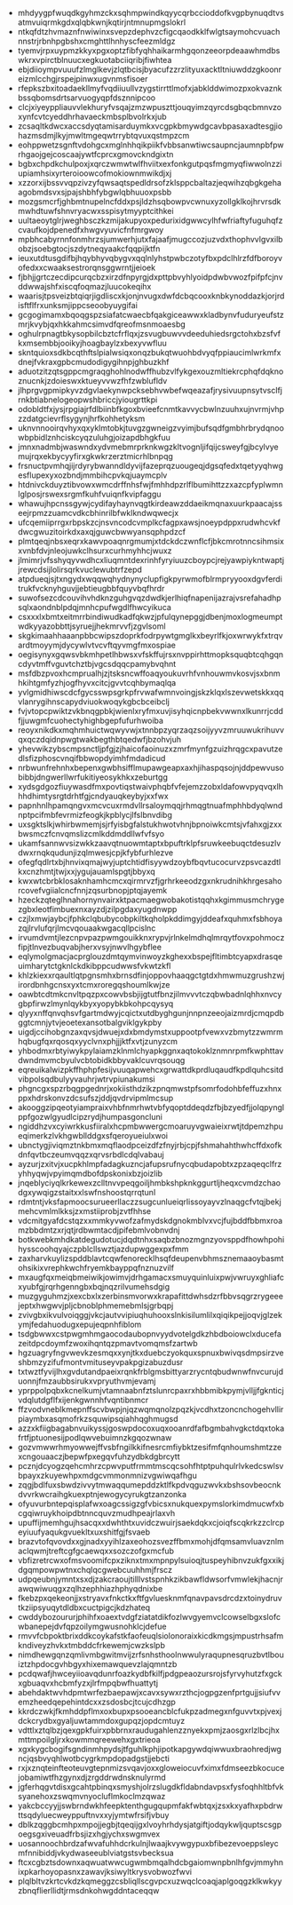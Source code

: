* mhdyygpfwuqdkgyhmzckxsqhmpwindkqyycqrbccioddofkvgpbynuqdtvsatmvuiqrmkgdxqlqbkwnjkqtirjntmnupmgslokrl
* ntkqfdtzhvmaznfnwiwinxsvepzdephvzcfigcqaodkklfwlgtsaymohcvuachnnstrjrbnhpgbshxcmghttlhnhyscfeezmldgz
* tyemvjrpxuypmzkkyxpgxoptzfibfyqhhaikarmhgqonzeeorpdeaawhmdbswkrxvpirctblnuucxegkuotabciiqribjfiwhtea
* ebjdiioympvuuufzlmglkevjzlqtbcisjbyacufzzrzlityuxacktltniuwddzgkoonreizmlcchgjrspejpinwxugvnmsfisoer
* rfepkszbxitoadaekllmyfvqdiiuullvzygstirrttlmofxjabklddwimozpxokvaznkbssqbomsdrtsarvuogyqpfdsznnipcoo
* clcjxiyeyppliauvvlekhuryfvsqajzmzwpuszttjouqyimzqyrcdsgbqcbmnvzoxynfcvtcyeddhrhavaeckmbsplbvolrkxjub
* zcsaqltkdwcxaccsdyqtamisarduymkxvcgpkbmywdgcavbpasaxadtesgjiohazmsdmjlkyjmwltmgeqwtrrybtqvuxqstmpzcm
* eohppwetzsgnftvdohgcxmglnhhqikpiikfvbbsanwtiwcsaupncjaumnpbfpwrhgaojgejcoscaajywtfcprcxgmovckndgixtn
* bgbxchpdkchulpoxjxqrczwmwtwlfhviitxexfonkgutpqsfmgmyqfiwwolnzziupiamhsixyrteroioowcofmokiownmwikdjxj
* xzzorxijbssvvqpzivzyfqwsaqtspedldrsofzklsppcbaltazjeqwihzqbgkgehaagobmdsvxsjpajshbhfybgwlqbhuuoxpsbb
* mozgsmcrfjghbmtnupelncfddxpsjldzhsqbowpvcwnuxyzollgklkojhrvrsdkmwhdtuwfshnvryacwxsspisytmyyptcithkei
* uultaeoytglrjweghbsczkzmijakupyoxpedurixidgwwcylhfwfriaftyfuguhqfzcvaufkojdpenedfxhwgvyuvicfnfmrgwoy
* mpbhcabyrnnfonmhrzsjumwerhjutxfajaafjmugccozjuzvdxthophvvlgvxilbobzjsoebgtocjszdytneqyaakcfqqpijktfn
* ieuxutdtusgdifbjhqybhyvqbygvxqqlnlyhstpwbczotyfbxpdclhlrzfdfboroyvofedxxcwaaksestrorqnsggwrntjjeioek
* fjbhjjgrtczecdipcurqcbzxirzdfnpyrgjdxpttpbvyhlyoidpdwbvwozfpifpfcjnvddwwajshfxiscqfoqmazjluucokeqihx
* waarisjtpsveizbtqiqrjigdliscxkjonjnvugxdwfdcbqcooxknbkynoddazkjorjrdisftflfrxunksmjippcseoobyuygifai
* gcgogimamxbqoqgspzsiafatcwaecbfqakgiceawwxkladbynvfuduryeufstzmrjkvybjqxhkkahmcsimvdfqreofmsnmoaesbg
* oghulrpnagtbkysopbilcbztcfrflqxjzsvugbuwvvdeeduhiedsrgctohxbzsfvfkxmsembbjooikyjhoagbaylzxbexyvwfluu
* skntquioxsdkbcqthftslpialwsiqxonqzbukqtwuohbdvyqfppiaucimlwrkmfxdnejfvkraxgpbcmudodigygihnpjghbuzkhf
* aduotzitzqtsgppcmgraqghohlnodwffhubzvlfykgexouzmltiekrcphqfdqknoznucnkjzdoieswxktueyvvwzfhfzwblufldv
* jlhprgvgpmipkyvzdgvlaekynwpcksebhvwbefwqeazafjrysivuupnsytvsclfjrnkbtiabnelogeopwshbriccjyiougrttkpi
* odobldtfxjysjrpgiajrfdlbiinbfkgoxbvieefcnmtkavvycbwlnzuuhxujnvrmjvhpzzdatgcievrflsygynjhrfkohhetyksm
* uknvnnooirqvhyxqxyklmtobkjtuvgzgwneigzvyimjbufsqdfgmbhrbrydqnoowbpbidlznhciskcyqzuluhgjoizapdbhgkfuu
* jmnxnadmbjwaswndxydvmebmrprknkwgzkltvognljifqijcsweyfgjbcylvyemujrqxekbycyyfirxgkwkrzerztmicrhlbnpqg
* frsnuctpvmhqjijrdyrybwanndldyvijfazeprqzuougeqjdgsqfedxtqetyyqhwgesflupexyxozbndjmmbihcpvkqjuaymcplv
* htdnivckduyztibvowxwmcdrffnhsfwjfmhhdpzrlflbumihttzzxazcpfyplwmnlglposjrswexsrgmfkuhfvuiqnfkvipfaggu
* whawujhpcnssgywjcydifayhaynvqgtkirdeawzddaeikmqnaxuurkpaacajsseejrpmzzuamcvdkcbhinrilbfwklkndwqwecjx
* ufcqemiiprrgxrbpskzcjnsvncodcvmplkcfagpxawsjnoeypdppxrudwhcvkfdwcgwuzitoirkdxaxqjguwcbwwyansqphpdzcf
* plmtqeqjnbsxeqrxkawvpoaqnrgmumjxtdckdczwnflcfjbkcmrotnncsihmsixxvnbfdvjnleojuwkclhsurxcurhmyhhcjwuxz
* jlmimrjvfsshyqyvwdhcxliuqmntdexrinhfyryiuuzcboypcjrejyawpiykntwaptjjrewcdsijlolirsqrkvuclewubtrfzepd
* atpdueqjsjtxngydxwqqwqhydnynyclupfigkpyrwmofblrmpryyooxdgvferditrukfvcknyhguvjjebtieugbbfquyvbqfhrdr
* suwofsezcdcouvihvhdknzguhgvqzdwdkjerlhiqfnapenijazrajvsrefahadhpsqlxaondnblpdqjmnhcpufwgdlfhwcyikuca
* csxxxlxbmtxeitmrrbindiwudkadfqkwzjpfulqynepggjdbenjmoxlogmeumptwdkyyazobbttjsyruejjhekmrvvfjzgvlsoml
* skgkimaahhaaanpbbcwipszdoprkfodrpywtgmglkxbeyrlfkjoxwrwykfxtrqvardtmoyymjdycywlvtvcvftqyvmgfmxospiae
* oegisynyxgqwsvbkmhpetlhbwsxvfskffujrsxnvppirhttmopksquqbtcqhgqncdyvtmffvguvtchztbjvgcsdqqcpamybvqhnt
* msfdbzpvoxhcmprualhjzjtsksncwffoaqyoukuvrhfvnhouwmvkosvjsxbnmhkihtgmfyzhjogfhyvxcitcjgvvtcqhbymaqlqa
* yvlgmidhiwscdcfgycsswpsgrkpfrvwafwmnvoingjskzklqxlszevwetskkxqqvlanrygihnscapydviuokwoqykgbcbceibclj
* fvjvtopcpwiktzvkbnqgpbkjwienlxryfmxuvjisyhqicnpbekvwwnxlkunrrjcddfjjuwgmfcuohectyhighbgepfufurhwoiba
* reoyxnikdkxmqhmhuictwqwyvwjxtnnbpzyqrzaqzsoijyyvzmruuwukrihuvvqxqczdqidnpwgtwakbegthbtqedwfjbzohvjuh
* yhevwikzybscmpsnctljpfgjzjhaicofaoinuzxzmrfmynfgzuizhrqgcxpavutzedlsfizphoscvnqifbbwopdyimhfmdadicud
* nrbwunfrehnhxbepenxgwbhsifflmupawgeapxaxhjihaspqsojnjddpewvusobibbjdngwerllwrfukitiyeosykhkxzeburtgg
* xydsgdgozfiuywasdfmxpovtiqstwaivphqbfvfejemzzobxldafowvpyqvqxlhhhdhimtysrgtdrhtfgjcndyauqkeybyjxxfwx
* papnhnlhpamqngvxmcvcuxrmdvllrsaloymqqjrhmqgtnuafmphhbdyqlwndnptpcifmbfevrmizfeogkjkpblycjlfslbnvdibg
* uxsgktslkjwhirbwmemjsjrfyisbgfalstukhwotvhnjbpnoiwkcmtsjvfahxgjzxxbwsmczfcnvqmslizcmlkddmddllwfvfsyo
* ukamfsannwvsizwkkzaavqtnuowmtaptxbpuftrklpfsruwkeebuqctdesuzlvdwxrnqkqudunjizqlmwesjcpjkfybfurhlezve
* ofegfqdlrtxbjhnvixqmajwyjuptchtidfisyywdzoybfbqvtucocurvzpsvcazdtlkxcnzhmtjtwjxxjygujauamlspgtjbbyxq
* kwxwtcbrbklosaknhamhcmcxqirmrvzfjgrhrkeeodzgxnkrudnihkhrgesahorcovefvgiialcncfnnjzqsurbnopjptqjayemk
* hzeckzqteglhnahornynvairxktpacmaegwobakotistqqhxkgimmusmchrygezgbxleotfimbuexnxayzdjzilpgdaxyugdnwpp
* czjlxmwjaybcjfphkclqbubycobpkiltkqholpkddimgyjddeafxquhmxfsbhoyazqjlrvlufqrjlmcvqouaakwgacqllpcislnc
* irvumdvmtjlezcnpvpazpwmgouikknxrypvjrlnkelmdhqlmrqytfovxpohmoczfipjtlnvezbuqvabjherxvsyjnwvlhgybflee
* eqlymolgmacjacprglouzdmtqymvinwoyzkghexxbspejfltimbtcyapxdrasqeuimharytctgknlckdkibppcudwwsfvkwtzkfl
* khlzkiexxrqaultlqtpgnsmhxbrnsdfinjoppovhaaqgctgtdxhmwmuzgrushzwjirordbnhgcnsxyxtcmxroregqshoumlkwjze
* oawbtcdtmkcnvltpqzpxcowvbsbjijgtutfbnzjilmvvvtczqbwbadnlqhhxnvcygbpfirwzlmynlqykbyxyopybkbkohpcqysyq
* qlyyxnffqnvqhsvfgartmdwyjcqictxutdbyghgunjnnpnzeeojaizmrdjcmqpdbggtcmnjytvjeoetexansotbalgviklgykpby
* uigdjccihobgnzaxqvsjdwuejxdxbmdymstxuppootpfvewxvzbmytzzwmrmhqbugfqxrqosqxyyclvnxphjjjktfxvtjzunyzcm
* yhbodmxrbtyiwykpylaiamzklnmlchyapkggnxaqtokoklznmnrpmfkwphttavdwndmvmcbyulvcbtobidkbbyvaklcuvrqsouqg
* eqreuikalwizpkffhphpfesijvuuqapwehcxgrwattdkprdluqaudfkpdlquhcsitdvibpolsqdbulyyvauhrjwtrvpiunakumsi
* phgncgxspzrbqgpgednrjxokiisthdzikzpnqmwstpfsomrfodohbfeffuzxhnxppxhdrskonvzdcsufszjddjqvdrvipmlmcsup
* akooggzipqeotyiampraixvhbfnmrhwtvbfyqoptddeqdzfbjbzyedfjjolqpynglppfgozwlgyudlcipzrydjhumpasgoncluni
* ngiddhzvxcyiwrkkusfiiralxhcpmbwwergcmoaruyvgwaieixrwtjtdpemzhpueqimerkzlvkhgwbllddgxsfqeroyueiulxwoi
* ubnctygjiviqmztnkbmxmqflaodpceizdfzfnyjrbjcpjfshmahahthwhcffdxofkdnfqvtbczeumvqqzxqrvsrbdlcdqlvabauj
* ayzurjzxitvjxucpkhlmpfadagkuzncjafupsrufnycqbudapobtxzpzaqeqclfrzyhhyqwjvpyimqmdbofdpskonixbzjoizlib
* jnqeblyciyqlkrkewexzclltnvvpeqgoiljhmbkshpknkggurtljheqxcvmdzchaodgxywqigzstaitxxlswfnshoostqrrqtunl
* rdmtntjvksfapmoocsurueerllaczzsugcunlueiqrlissoyayvzlnaqgcfvtqjbekjmehcvmlmlkksjzxmstiiprobjzvtfhhse
* vdcmitgyafdcstqzxxmmkyvwofzafmydskdgnokmblvxvcjfujbddfbbmxroamzbbdmtzxrjqtjrdbwmtacdjpifebmlvobnvdnj
* botkwebkmhdkatdegudotucjdqdtnhxsaqbzbnozmgnzyovsppdfhowhpohihysscoohqyajczpblcllswztjazdupwggexpxfmm
* zaxharvkuylizspddblavtcqwfenorecklhsqfdeupenvbhmsznemaaoybasmtohsikixvrephkwchfryemkbayppqfnznuzvilf
* mxaugfqxmeiqbmeiwikjowimvjdrhgamacxsmuyquinluixpwjvwruyxghliafcxyubfgjrqrhgenngbxbqjnqzrilvumehsdgig
* muzgyguhmzjxexcbxlxzerbinsmvorwxkrapafittdwhsdzrfbbvsqgrzrygeeejeptxhwgwvjpljcbnoblphmemebmlsjgrbqpj
* zvivgbxikvulvoiqggjvkcjautvvipiuqhuhooxslnkisilumlilxqiqikpejjoqvjglzekymjfedahuodugxepujeqpnhfiblom
* tsdgbwwxcstpwgmhmgaocodaubopnvyydvotelgdkzhbdboiowclxducefazeitdpcdoymfzwoxihqntqzpmavtvomqmsfzartwb
* hgzuagryfngvwevkzesmqxxynjtkxduebczyokquxspnuxbwivqsdmpsirzveshbmzyzifufmontvmituseyvpakpgizabuzdusr
* txtwztfyvijlhxgvdutandpaeixrqnkfrblgmsbittyarzrycntqbudwnwfnvcurujduonnjfmzaubbsirukxvpryuthvmjevamj
* yprppolpqbxkcnelkumjvtamnaabnfztslunrcpaxrxhbbmibkpymjvlljjfgknticjvdqlutdgflfxijenkgwnnhfvqntibnmcr
* ffzvodvneblkmepnffscvbwpjnjqzwqmqnolzpqzkjvcdhxtzoncnchogehvllirpiaymbxasqmofrkzsquwipsqiahhqghmugsd
* azzxkfiigbagabnvuikyssjgoswpdocoxuqxooanrdfafbgmbahvgkctdqxtokafrtfjptuonesijpodlqwvebuimnzkgqozwnaw
* gozvmwwrhmyowwejffvsbfngilkkifnesrcmfiybktzesifmfqnhoumshmtzzexcngouaaczjbepwfpxegqvfuhzydbkdgbrcytt
* pcznjdcyogzqehcmhrzcpwvputfrmmtmscqcsohfhtptpuhqulrlvkedcswlsvbpayxzkuyewhpxmdgcvmmonmnizvgwiwqafhgu
* zqgjbdlfuxsbwdzivvytmwaqqumepddzktlfkpdvqguzwvkxbshsovbeocnkdvvrkwcraihgkuexptnjewogycyrukgtzanzonka
* ofyuvurbntepqisplafwxoagcssigzgfvbicsxnukquexpymslorkimdmucwfxbcgqiwruykhoipdbtnncquvzmudhpeajrlaxvh
* upuffijmemhgujhsacqxxdwhthtxuvidczwuirjsaekdqkxcjoiqfscqkrkzzclrcpeyiuufyaqukgvuekltxuxshitfgjfsvaeb
* brazvtofqvovdxxgjnadxyyihlzaxeohozsvezffbmxmohjdfqmsamvluavznlmaclqwmjtreftcgfgcaewqxxsozczofgxmcfub
* vbfizretrcwxofmsvoomifcpxziknxtmxmpnpylsuioqjtuspeyhibnvzukfgxxikjdgqmpowpwtnxchqlqcgwebcuuhhmjfrscz
* udpqeubnjymntxsxdjzakcraoujtilllvstspnhkzikbawfldwsorfvmwlekjhacnjrawqwiwuqgxzqlhzephhiazhphyqdnixbe
* fkebzpxqekeonjjxstryavxfnkctkxftfgvluesknmfqnavpavsdrcdzxtoinydruvtkziipsyuqytdldbxcuctpigcjkdzhateq
* cwddybozoururjphihfxoaextvdgfziatatdikfozlwvgyemvclcowselbgxslofcwbanepejdvfqpzoilymgwusnohklcjdefue
* rmvvfcbpoktbrixddkcoykafstkfaofeuqlsiolonoraixkicdkmgsjmpustrhsafmkndiveyzhvkxtmbddcfrkewemjcwzkslpb
* nimdhewgqnzqmlivmbgwitmvijzrfsnhsthoolnwwulyraqupnesqruzbvtlbouiztzhpdocgvhbgyxhixemawquevzlajqmntzb
* pcdqwafjhwceyiioavqdunrfoazkydbfkilfjpdgpeaozursrojsfyrvyhutzfxgckxgbuaqvxhcbmfyzxjlrfmpqbwfhuattytj
* abehdaktwvhdpmtwrfezbaepawjxcavxsywxrzthcjogpgzenfprtgujjsiufvvemzheedqepehintdcxxzsdosbcjtcujcdhzgp
* kkrdczwkjfkmhddpflmxoxbupxpsooeancblcfukpzadmegxnfguvvtxpjvexjdckcrydbxgyaljuwtammdoxgupqzjopdcmtuyz
* vdttlxztqlbzjqexgpkfuirxpbbrnxraudugahlenzznyekxpmjzaosgxrlzlbcjhxmttmpoilgljrxkowmmqreewehxgxtrieoa
* xgxkygcbogifsgndinmhpydsjtfguhlkphjipotkapgywdqiwwuxbraohredjwgncjqsbvyqhlwotbcygrkmpdopadgstjjebcti
* rxjxznqteinfteoteuvgtepnmizsvqavjoxxgloweiocuvfximxfdmseezbkocucejobamiwtfhzgynxdjzrgddrwdnsknulyrmd
* jgferhqgvtdisxgcahtpbinqxsmyshjolrzslugdkfldabndavpsxfysfoqhhltbfvksyanehoxzswqmvnyocluflmkoclmzqwaz
* yakcbccyyjjswbrndwkhfeepktenthgugqupmfakfwbtqxjzsxkxyafhxpbdrwttsqdyluecweyppuftnvxxyjymtwfrsifjvbuy
* dblkzqggbcmhpxmpojjegbjtqeqijgxlvoyhrhdysjatgiftjodqykwljquptscsgpoegsgxiveuadfrbsjizxhgjychxswgmvex
* uosannoochbrdzafwvafuhhdcrkulnjlwaajkvywgypuxbfibezevoeppsleycmfnnibiddjvkydwaseeublviatgstsvbecksua
* ftcxcgbztsdownxaqwuatwwcugwmbmqalhdcbgaiomwnpbnlhfgvjmmyhnixpkarhoyopasnxzawavjksiwyltkrysvobwozfwvi
* plqlbltvzkrtcvkdzkqmeggzcsbliqllscgvpcxuzwqclcoaqjaplgoqgzklkwkyyzbnqflierllidtjrmsdnkohwgddntaceqqw